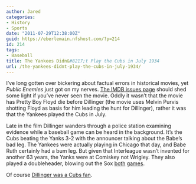 ```yaml
---
author: Jared
categories:
- History
- Sports
date: "2011-07-29T12:38:00Z"
guid: https://eberlemain.nfshost.com/?p=214
id: 214
tags:
- Baseball
title: The Yankees Didn&#8217;t Play the Cubs in July 1934
url: /the-yankees-didnt-play-the-cubs-in-july-1934/
---
```

<!-- wp:paragraph -->
<p>I’ve long gotten over bickering about factual errors in historical movies, yet <em>Public Enemies</em> just got on my nerves. <a href="http://www.imdb.com/title/tt1152836/goofs">The IMDB issues page</a> should shed some light if you’ve never seen the movie. Oddly it wasn’t that the movie has Pretty Boy Floyd die before Dillinger (the movie uses Melvin Purvis shotting Floyd as basis for him leading the hunt for Dillinger), rather it was that the Yankees played the Cubs in July.</p>
<!-- /wp:paragraph -->

<!-- wp:paragraph -->
<p>Late in the film Dillinger wanders through a police station examining evidence while a baseball game can be heard in the background. It’s the Cubs beating the Yanks 3-2 with the announcer talking about the Babe’s bad leg. The Yankees were actually playing in Chicago that day, and Babe Ruth certainly had a bum leg. But given that Interleague wasn’t invented for another 63 years, the Yanks were at Comiskey not Wrigley. They also played a doubleheader, blowing out the Sox <a href="http://www.baseball-reference.com/boxes/CHA/CHA193407221.shtml">both</a> <a href="http://www.baseball-reference.com/boxes/CHA/CHA193407222.shtml">games</a>.</p>
<!-- /wp:paragraph -->

<!-- wp:paragraph -->
<p>Of course <a href="https://en.wikipedia.org/wiki/John_Dillinger#Hiding_in_Chicago">Dillinger was a Cubs fan</a>.</p>
<!-- /wp:paragraph -->